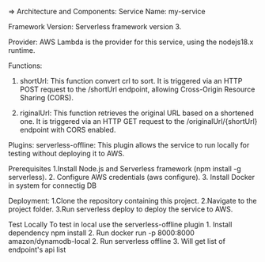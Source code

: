 => Architecture and Components:
Service Name: my-service

Framework Version: Serverless framework version 3.

Provider: AWS Lambda is the provider for this service, using the nodejs18.x runtime.

Functions:
1. shortUrl: This function convert crl to sort. It is triggered via an HTTP POST request to the /shortUrl endpoint, allowing Cross-Origin Resource Sharing (CORS).

2. riginalUrl: This function retrieves the original URL based on a shortened one. It is triggered via an HTTP GET request to the /originalUrl/{shortUrl} endpoint with CORS enabled.

Plugins:
serverless-offline: This plugin allows the service to run locally for testing without deploying it to AWS.

Prerequisites
    1.Install Node.js and Serverless framework (npm install -g serverless).
    2. Configure AWS credentials (aws configure).
    3. Install Docker in system for connectig DB

Deployment:
    1.Clone the repository containing this project.
    2.Navigate to the project folder.
    3.Run serverless deploy to deploy the service to AWS.

Test Locally
    To test in local use the serverless-offline plugin
        1. Install dependency npm install
        2. Run docker run -p 8000:8000 amazon/dynamodb-local
        2. Run serverless offline
        3. Will get list of endpoint's api list